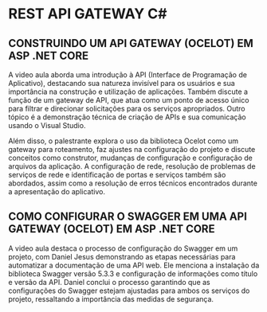 
# REST API GATEWAY C#

## CONSTRUINDO UM API GATEWAY (OCELOT) EM ASP .NET CORE 

A video aula aborda uma introdução à API (Interface de Programação de Aplicativo), destacando sua natureza invisível para os usuários e sua importância na construção e utilização de aplicações. Também discute a função de um gateway de API, que atua como um ponto de acesso único para filtrar e direcionar solicitações para os serviços apropriados. Outro tópico é a demonstração técnica de criação de APIs e sua comunicação usando o Visual Studio.

Além disso, o palestrante explora o uso da biblioteca Ocelot como um gateway para roteamento, faz ajustes na configuração do projeto e discute conceitos como construtor, mudanças de configuração e configuração de arquivos da aplicação. A configuração de rede, resolução de problemas de serviços de rede e identificação de portas e serviços também são abordados, assim como a resolução de erros técnicos encontrados durante a apresentação do aplicativo.

##  COMO CONFIGURAR O SWAGGER EM UMA API GATEWAY (OCELOT) EM ASP .NET CORE 

A video aula destaca o processo de configuração do Swagger em um projeto, com Daniel Jesus demonstrando as etapas necessárias para automatizar a documentação de uma API web. Ele menciona a instalação da biblioteca Swagger versão 5.3.3 e configuração de informações como título e versão da API. Daniel conclui o processo garantindo que as configurações do Swagger estejam ajustadas para ambos os serviços do projeto, ressaltando a importância das medidas de segurança.
